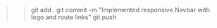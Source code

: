 >> git add .
>> git commit -m "Implemented responsive Navbar with logo and route links"
>> git push 